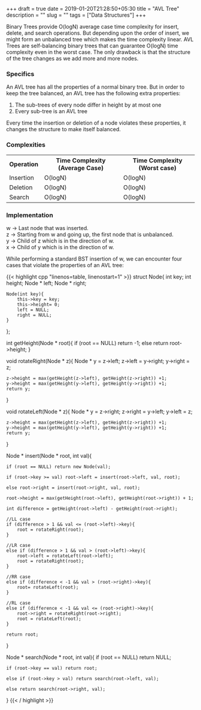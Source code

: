+++ 
draft = true
date = 2019-01-20T21:28:50+05:30
title = "AVL Tree"
description = ""
slug = "" 
tags = ["Data Structures"]
+++
<p>Binary Trees provide O(logN) average case time complexity for insert, delete, and search operations. But depending upon the order of insert, we might form an unbalanced tree which makes the time complexity linear. AVL Trees are self-balancing binary trees that can guarantee O(logN) time complexity even in the worst case. The only drawback is that the structure of the tree changes as we add more and more nodes. </p> 
<!--more-->

<h3> Specifics </h3>

<p>An AVL tree has all the properties of a normal binary tree. But in order to keep the tree balanced, an AVL tree has the following extra properties:</p>
<ol>
    <li> The sub-trees of every node differ in height by at most one </li>
    <li> Every sub-tree is an AVL tree </li>
</ol>

Every time the insertion or deletion of a node violates these properties, it changes the structure to make itself balanced.

<h3> Complexities </h3>
<table>
  <tr>
    <th> Operation </th>
    <th>Time Complexity (Average Case)</th>
    <th>Time Complexity (Worst case)</th>
  </tr>
  <tr>
    <td> Insertion</td>
    <td>O(logN)</td>
    <td>O(logN)</td>
  </tr>
  <tr>
    <td> Deletion</td>
    <td>O(logN)</td>
    <td>O(logN)</td>
  </tr>
  <tr>
    <td> Search</td>
    <td>O(logN)</td>
    <td>O(logN)</td>
  </tr>
</table>

<h3> Implementation </h3>
<p>w -> Last node that was inserted.<br>
z -> Starting from w and going up, the first node that is unbalanced.<br>
y -> Child of z which is in the direction of w.<br>
x -> Child of y which is in the direction of w.</p>

<p>While performing a standard BST insertion of w, we can encounter four cases that violate the properties of an AVL tree:</p>


{{< highlight cpp "linenos=table, linenostart=1" >}}
struct Node{
    int key;
    int height;
    Node * left;
    Node * right;
    
    Node(int key){
        this->key = key;
        this->height= 0;
        left = NULL;
        right = NULL;
    }
};


int getHeight(Node * root){
    if (root == NULL) return -1;
    else return root->height;
}

void rotateRight(Node * z){
    Node * y = z->left;
    z->left = y->right;
    y->right = z;

    z->height = max(getHeight(z->left), getHeight(z->right)) +1;
    y->height = max(getHeight(y->left), getHeight(y->right)) +1;
    return y;
}



void rotateLeft(Node * z){
    Node * y = z->right;
    z->right = y->left;
    y->left = z;

    z->height = max(getHeight(z->left), getHeight(z->right)) +1;
    y->height = max(getHeight(y->left), getHeight(y->right)) +1;
    return y;
}


Node * insert(Node * root, int val){

    if (root == NULL) return new Node(val);

    if (root->key >= val) root->left = insert(root->left, val, root);

    else root->right = insert(root->right, val, root);

    root->height = max(getHeight(root->left), getHeight(root->right)) + 1;

    int difference = getHeight(root->left) - getHeight(root->right);

    //LL case
    if (difference > 1 && val <= (root->left)->key){
        root = rotateRight(root);
    }

    //LR case
    else if (difference > 1 && val > (root->left)->key){
        root->left = rotateLeft(root->left);
        root = rotateRight(root);
    }

    //RR case
    else if (difference < -1 && val > (root->right)->key){
        root= rotateLeft(root);
    }

    //RL case
    else if (difference < -1 && val <= (root->right)->key){
        root->right = rotateRight(root->right);
        root = rotateLeft(root);
    }

    return root;
}

Node * search(Node * root, int val){
    if (root == NULL) return NULL;
    
    if (root->key == val) return root;
    
    else if (root->key > val) return search(root->left, val);
    
    else return search(root->right, val);
}
{{< / highlight >}}
